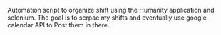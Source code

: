 Automation script to organize shift using the Humanity application and selenium.
The goal is to scrpae my shifts and eventually use google calendar API to Post them in there.
